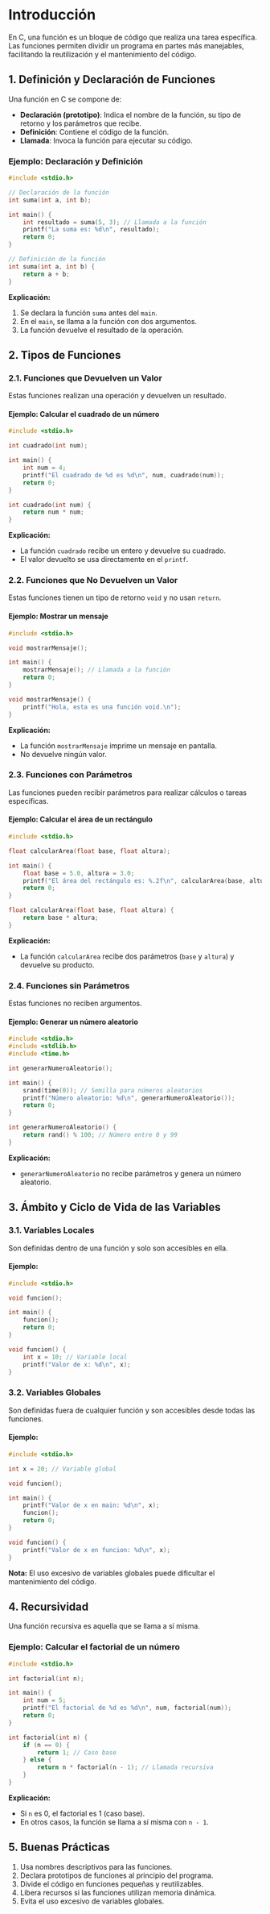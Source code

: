 # Introducción

En C, una función es un bloque de código que realiza una tarea específica. Las funciones permiten dividir un programa en partes más manejables, facilitando la reutilización y el mantenimiento del código.

## 1. Definición y Declaración de Funciones

Una función en C se compone de:

- **Declaración (prototipo)**: Indica el nombre de la función, su tipo de retorno y los parámetros que recibe.
- **Definición**: Contiene el código de la función.
- **Llamada**: Invoca la función para ejecutar su código.

### Ejemplo: Declaración y Definición

```c
#include <stdio.h>

// Declaración de la función
int suma(int a, int b);

int main() {
    int resultado = suma(5, 3); // Llamada a la función
    printf("La suma es: %d\n", resultado);
    return 0;
}

// Definición de la función
int suma(int a, int b) {
    return a + b;
}
```

**Explicación:**

1. Se declara la función `suma` antes del `main`.
2. En el `main`, se llama a la función con dos argumentos.
3. La función devuelve el resultado de la operación.



## 2. Tipos de Funciones

### 2.1. Funciones que Devuelven un Valor

Estas funciones realizan una operación y devuelven un resultado.

#### Ejemplo: Calcular el cuadrado de un número

```c
#include <stdio.h>

int cuadrado(int num);

int main() {
    int num = 4;
    printf("El cuadrado de %d es %d\n", num, cuadrado(num));
    return 0;
}

int cuadrado(int num) {
    return num * num;
}
```

**Explicación:**

- La función `cuadrado` recibe un entero y devuelve su cuadrado.
- El valor devuelto se usa directamente en el `printf`.

### 2.2. Funciones que No Devuelven un Valor

Estas funciones tienen un tipo de retorno `void` y no usan `return`.

#### Ejemplo: Mostrar un mensaje

```c
#include <stdio.h>

void mostrarMensaje();

int main() {
    mostrarMensaje(); // Llamada a la función
    return 0;
}

void mostrarMensaje() {
    printf("Hola, esta es una función void.\n");
}
```

**Explicación:**

- La función `mostrarMensaje` imprime un mensaje en pantalla.
- No devuelve ningún valor.

### 2.3. Funciones con Parámetros

Las funciones pueden recibir parámetros para realizar cálculos o tareas específicas.

#### Ejemplo: Calcular el área de un rectángulo

```c
#include <stdio.h>

float calcularArea(float base, float altura);

int main() {
    float base = 5.0, altura = 3.0;
    printf("El área del rectángulo es: %.2f\n", calcularArea(base, altura));
    return 0;
}

float calcularArea(float base, float altura) {
    return base * altura;
}
```

**Explicación:**

- La función `calcularArea` recibe dos parámetros (`base` y `altura`) y devuelve su producto.

### 2.4. Funciones sin Parámetros

Estas funciones no reciben argumentos.

#### Ejemplo: Generar un número aleatorio

```c
#include <stdio.h>
#include <stdlib.h>
#include <time.h>

int generarNumeroAleatorio();

int main() {
    srand(time(0)); // Semilla para números aleatorios
    printf("Número aleatorio: %d\n", generarNumeroAleatorio());
    return 0;
}

int generarNumeroAleatorio() {
    return rand() % 100; // Número entre 0 y 99
}
```

**Explicación:**

- `generarNumeroAleatorio` no recibe parámetros y genera un número aleatorio.



## 3. Ámbito y Ciclo de Vida de las Variables

### 3.1. Variables Locales

Son definidas dentro de una función y solo son accesibles en ella.

#### Ejemplo:

```c
#include <stdio.h>

void funcion();

int main() {
    funcion();
    return 0;
}

void funcion() {
    int x = 10; // Variable local
    printf("Valor de x: %d\n", x);
}
```

### 3.2. Variables Globales

Son definidas fuera de cualquier función y son accesibles desde todas las funciones.

#### Ejemplo:

```c
#include <stdio.h>

int x = 20; // Variable global

void funcion();

int main() {
    printf("Valor de x en main: %d\n", x);
    funcion();
    return 0;
}

void funcion() {
    printf("Valor de x en funcion: %d\n", x);
}
```

**Nota:** El uso excesivo de variables globales puede dificultar el mantenimiento del código.



## 4. Recursividad

Una función recursiva es aquella que se llama a sí misma.

### Ejemplo: Calcular el factorial de un número

```c
#include <stdio.h>

int factorial(int n);

int main() {
    int num = 5;
    printf("El factorial de %d es %d\n", num, factorial(num));
    return 0;
}

int factorial(int n) {
    if (n == 0) {
        return 1; // Caso base
    } else {
        return n * factorial(n - 1); // Llamada recursiva
    }
}
```

**Explicación:**

- Si `n` es 0, el factorial es 1 (caso base).
- En otros casos, la función se llama a sí misma con `n - 1`.


## 5. Buenas Prácticas

1. Usa nombres descriptivos para las funciones.
2. Declara prototipos de funciones al principio del programa.
3. Divide el código en funciones pequeñas y reutilizables.
4. Libera recursos si las funciones utilizan memoria dinámica.
5. Evita el uso excesivo de variables globales.


